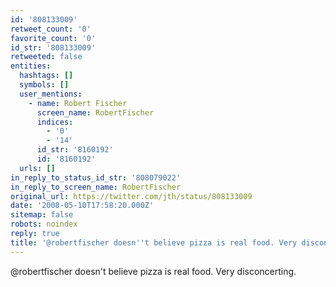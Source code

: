 ```yaml
---
id: '808133009'
retweet_count: '0'
favorite_count: '0'
id_str: '808133009'
retweeted: false
entities:
  hashtags: []
  symbols: []
  user_mentions:
    - name: Robert Fischer
      screen_name: RobertFischer
      indices:
        - '0'
        - '14'
      id_str: '8160192'
      id: '8160192'
  urls: []
in_reply_to_status_id_str: '808079022'
in_reply_to_screen_name: RobertFischer
original_url: https://twitter.com/jth/status/808133009
date: '2008-05-10T17:58:20.000Z'
sitemap: false
robots: noindex
reply: true
title: '@robertfischer doesn''t believe pizza is real food. Very disconcerting.'
---
```


@robertfischer doesn't believe pizza is real food. Very disconcerting.